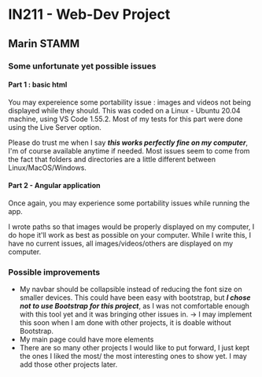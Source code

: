 # IN211 - Web-Dev Project 
## Marin STAMM

### Some unfortunate yet possible issues  
#### Part 1 : basic html
You may expereience some portability issue : images and videos not being displayed while they should.
This was coded on a Linux - Ubuntu 20.04 machine, using VS Code 1.55.2.
Most of my tests for this part were done using the Live Server option.

Please do trust me when I say ***this works perfectly fine on my computer***, I'm of course available anytime if needed.
Most issues seem to come from the fact that folders and directories are a little different between Linux/MacOS/Windows. 

#### Part 2 - Angular application
Once again, you may experience some portability issues while running the app. 

I wrote paths so that images would be properly displayed on my computer, I do hope it'll work as best as possible on your computer.
While I write this, I have no current issues, all images/videos/others are displayed on my computer.


### Possible improvements 
- My navbar should be collapsible instead of reducing the font size on smaller devices. This could have been easy with bootstrap, but ***I chose not to use Bootstrap for this project***, as I was not comfortable enough with this tool yet and it was bringing other issues in. 
&rarr; I may implement this soon when I am done with other projects, it is doable without Bootstrap.
- My main page could have more elements
- There are so many other projects I would like to put forward, I just kept the ones I liked the most/ the most interesting ones to show yet. I may add those other projects later.

